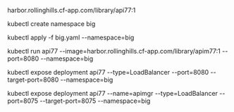 harbor.rollinghills.cf-app.com/library/api77:1

kubectl create namespace big

kubectl apply -f big.yaml --namespace=big


kubectl run api77 --image=harbor.rollinghills.cf-app.com/library/apim77:1 --port=8080 --namespace=big

kubectl expose deployment  api77 --type=LoadBalancer --port=8080 --target-port=8080 --namespace=big

kubectl expose deployment  api77 --name=apimgr --type=LoadBalancer --port=8075 --target-port=8075 --namespace=big
